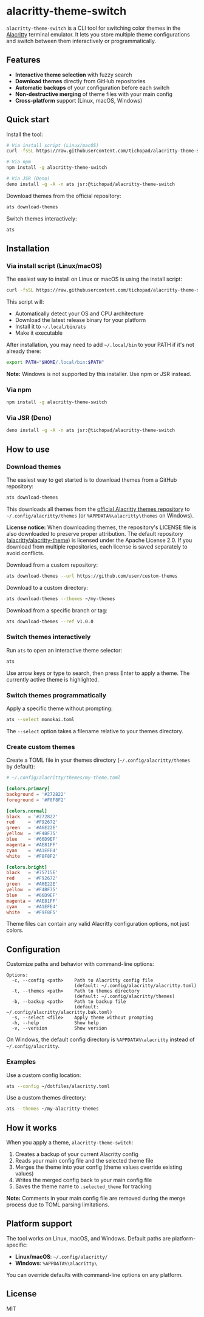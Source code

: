 # alacritty-theme-switch

`alacritty-theme-switch` is a CLI tool for switching color themes in the
[Alacritty](https://github.com/alacritty/alacritty) terminal emulator. It lets
you store multiple theme configurations and switch between them interactively or
programmatically.

## Features

- **Interactive theme selection** with fuzzy search
- **Download themes** directly from GitHub repositories
- **Automatic backups** of your configuration before each switch
- **Non-destructive merging** of theme files with your main config
- **Cross-platform** support (Linux, macOS, Windows)

## Quick start

Install the tool:

```bash
# Via install script (Linux/macOS)
curl -fsSL https://raw.githubusercontent.com/tichopad/alacritty-theme-switch/refs/heads/main/install.sh | sh

# Via npm
npm install -g alacritty-theme-switch

# Via JSR (Deno)
deno install -g -A -n ats jsr:@tichopad/alacritty-theme-switch
```

Download themes from the official repository:

```bash
ats download-themes
```

Switch themes interactively:

```bash
ats
```

## Installation

### Via install script (Linux/macOS)

The easiest way to install on Linux or macOS is using the install script:

```bash
curl -fsSL https://raw.githubusercontent.com/tichopad/alacritty-theme-switch/refs/heads/main/install.sh | sh
```

This script will:

- Automatically detect your OS and CPU architecture
- Download the latest release binary for your platform
- Install it to `~/.local/bin/ats`
- Make it executable

After installation, you may need to add `~/.local/bin` to your PATH if it's not already there:

```bash
export PATH="$HOME/.local/bin:$PATH"
```

**Note:** Windows is not supported by this installer. Use npm or JSR instead.

### Via npm

```bash
npm install -g alacritty-theme-switch
```

### Via JSR (Deno)

```bash
deno install -g -A -n ats jsr:@tichopad/alacritty-theme-switch
```

## How to use

### Download themes

The easiest way to get started is to download themes from a GitHub repository:

```bash
ats download-themes
```

This downloads all themes from the
[official Alacritty themes repository](https://github.com/alacritty/alacritty-theme)
to `~/.config/alacritty/themes` (or `%APPDATA%\alacritty\themes` on Windows).

**License notice:** When downloading themes, the repository's LICENSE file is
also downloaded to preserve proper attribution. The default repository
([alacritty/alacritty-theme](https://github.com/alacritty/alacritty-theme)) is
licensed under the Apache License 2.0. If you download from multiple
repositories, each license is saved separately to avoid conflicts.

Download from a custom repository:

```bash
ats download-themes --url https://github.com/user/custom-themes
```

Download to a custom directory:

```bash
ats download-themes --themes ~/my-themes
```

Download from a specific branch or tag:

```bash
ats download-themes --ref v1.0.0
```

### Switch themes interactively

Run `ats` to open an interactive theme selector:

```bash
ats
```

Use arrow keys or type to search, then press Enter to apply a theme. The
currently active theme is highlighted.

### Switch themes programmatically

Apply a specific theme without prompting:

```bash
ats --select monokai.toml
```

The `--select` option takes a filename relative to your themes directory.

### Create custom themes

Create a TOML file in your themes directory (`~/.config/alacritty/themes` by
default):

```toml
# ~/.config/alacritty/themes/my-theme.toml

[colors.primary]
background = '#272822'
foreground = '#F8F8F2'

[colors.normal]
black   = '#272822'
red     = '#F92672'
green   = '#A6E22E'
yellow  = '#F4BF75'
blue    = '#66D9EF'
magenta = '#AE81FF'
cyan    = '#A1EFE4'
white   = '#F8F8F2'

[colors.bright]
black   = '#75715E'
red     = '#F92672'
green   = '#A6E22E'
yellow  = '#F4BF75'
blue    = '#66D9EF'
magenta = '#AE81FF'
cyan    = '#A1EFE4'
white   = '#F9F8F5'
```

Theme files can contain any valid Alacritty configuration options, not just
colors.

## Configuration

Customize paths and behavior with command-line options:

```
Options:
  -c, --config <path>    Path to Alacritty config file
                         (default: ~/.config/alacritty/alacritty.toml)
  -t, --themes <path>    Path to themes directory
                         (default: ~/.config/alacritty/themes)
  -b, --backup <path>    Path to backup file
                         (default: ~/.config/alacritty/alacritty.bak.toml)
  -s, --select <file>    Apply theme without prompting
  -h, --help             Show help
  -v, --version          Show version
```

On Windows, the default config directory is `%APPDATA%\alacritty` instead of
`~/.config/alacritty`.

### Examples

Use a custom config location:

```bash
ats --config ~/dotfiles/alacritty.toml
```

Use a custom themes directory:

```bash
ats --themes ~/my-alacritty-themes
```

## How it works

When you apply a theme, `alacritty-theme-switch`:

1. Creates a backup of your current Alacritty config
2. Reads your main config file and the selected theme file
3. Merges the theme into your config (theme values override existing values)
4. Writes the merged config back to your main config file
5. Saves the theme name to `.selected_theme` for tracking

**Note:** Comments in your main config file are removed during the merge process
due to TOML parsing limitations.

## Platform support

The tool works on Linux, macOS, and Windows. Default paths are
platform-specific:

- **Linux/macOS**: `~/.config/alacritty/`
- **Windows**: `%APPDATA%\alacritty\`

You can override defaults with command-line options on any platform.

## License

MIT
